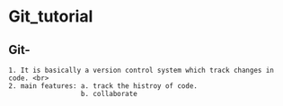 # Git_tutorial
## Git-
    1. It is basically a version control system which track changes in code. <br>
    2. main features: a. track the histroy of code.
                      b. collaborate
